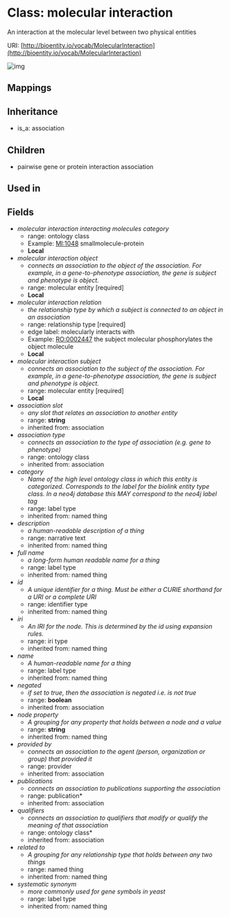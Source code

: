 # Class: molecular interaction


An interaction at the molecular level between two physical entities

URI: [http://bioentity.io/vocab/MolecularInteraction](http://bioentity.io/vocab/MolecularInteraction)

![img](http://yuml.me/diagram/nofunky;dir:TB/class/\[MolecularInteraction|id(i):identifier_type%20%3F;name(i):label_type%20%3F;category(i):label_type%20%3F;node_property(i):string%20%3F;iri(i):iri_type%20%3F;full_name(i):label_type%20%3F;description(i):narrative_text%20%3F;systematic_synonym(i):label_type%20%3F;negated(i):boolean%20%3F;association_slot(i):string%20%3F]-%20provided%20by(i)%20%3F>\[Provider],%20\[MolecularInteraction]-%20publications(i)%20*>\[Publication],%20\[MolecularInteraction]-%20qualifiers(i)%20*>\[OntologyClass],%20\[MolecularInteraction]-%20association%20type(i)%20%3F>\[OntologyClass],%20\[MolecularInteraction]-%20related%20to(i)%20%3F>\[NamedThing],%20\[MolecularInteraction]-%20interacting%20molecules%20category%20%3F>\[OntologyClass],%20\[MolecularInteraction]-%20object>\[MolecularEntity],%20\[MolecularInteraction]-%20relation>\[RelationshipType],%20\[MolecularInteraction]-%20subject>\[MolecularEntity],%20\[PairwiseGeneOrProteinInteractionAssociation]uses%20-.->\[MolecularInteraction],%20\[Association]^-\[MolecularInteraction])
## Mappings

## Inheritance

 *  is_a: association
## Children

 * pairwise gene or protein interaction association
## Used in

## Fields

 * _molecular interaction interacting molecules category_
    * range: ontology class
    * Example: [MI:1048](http://purl.obolibrary.org/obo/MI_1048) smallmolecule-protein
    * __Local__
 * _molecular interaction object_
    * _connects an association to the object of the association. For example, in a gene-to-phenotype association, the gene is subject and phenotype is object._
    * range: molecular entity [required]
    * __Local__
 * _molecular interaction relation_
    * _the relationship type by which a subject is connected to an object in an association_
    * range: relationship type [required]
    * edge label: molecularly interacts with
    * Example: [RO:0002447](http://purl.obolibrary.org/obo/RO_0002447) the subject molecular phosphorylates the object molecule
    * __Local__
 * _molecular interaction subject_
    * _connects an association to the subject of the association. For example, in a gene-to-phenotype association, the gene is subject and phenotype is object._
    * range: molecular entity [required]
    * __Local__
 * _association slot_
    * _any slot that relates an association to another entity_
    * range: **string**
    * inherited from: association
 * _association type_
    * _connects an association to the type of association (e.g. gene to phenotype)_
    * range: ontology class
    * inherited from: association
 * _category_
    * _Name of the high level ontology class in which this entity is categorized. Corresponds to the label for the biolink entity type class. In a neo4j database this MAY correspond to the neo4j label tag_
    * range: label type
    * inherited from: named thing
 * _description_
    * _a human-readable description of a thing_
    * range: narrative text
    * inherited from: named thing
 * _full name_
    * _a long-form human readable name for a thing_
    * range: label type
    * inherited from: named thing
 * _id_
    * _A unique identifier for a thing. Must be either a CURIE shorthand for a URI or a complete URI_
    * range: identifier type
    * inherited from: named thing
 * _iri_
    * _An IRI for the node. This is determined by the id using expansion rules._
    * range: iri type
    * inherited from: named thing
 * _name_
    * _A human-readable name for a thing_
    * range: label type
    * inherited from: named thing
 * _negated_
    * _if set to true, then the association is negated i.e. is not true_
    * range: **boolean**
    * inherited from: association
 * _node property_
    * _A grouping for any property that holds between a node and a value_
    * range: **string**
    * inherited from: named thing
 * _provided by_
    * _connects an association to the agent (person, organization or group) that provided it_
    * range: provider
    * inherited from: association
 * _publications_
    * _connects an association to publications supporting the association_
    * range: publication*
    * inherited from: association
 * _qualifiers_
    * _connects an association to qualifiers that modify or qualify the meaning of that association_
    * range: ontology class*
    * inherited from: association
 * _related to_
    * _A grouping for any relationship type that holds between any two things_
    * range: named thing
    * inherited from: named thing
 * _systematic synonym_
    * _more commonly used for gene symbols in yeast_
    * range: label type
    * inherited from: named thing
